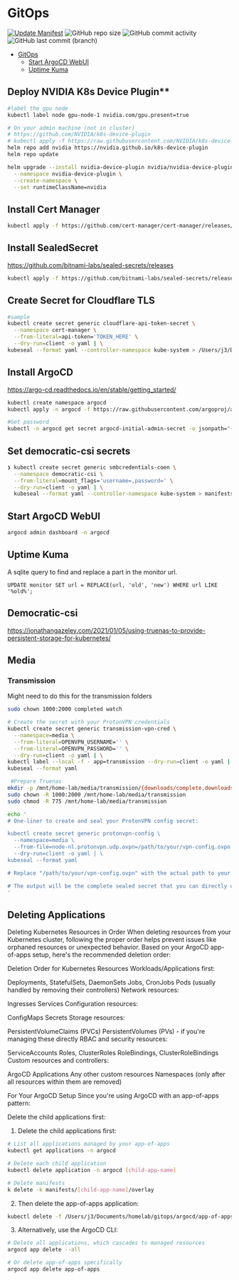 # GitOps

[![Update Manifest](https://github.com/jetri/gitops/actions/workflows/update-manifest.yaml/badge.svg)](https://github.com/jetri/gitops/actions/workflows/update-manifest.yaml)
![GitHub repo size](https://img.shields.io/github/repo-size/x-real-ip/gitops?logo=Github)
![GitHub commit activity](https://img.shields.io/github/commit-activity/y/x-real-ip/gitops?logo=github)
![GitHub last commit (branch)](https://img.shields.io/github/last-commit/x-real-ip/gitops/main?logo=github)

- [GitOps](#gitops)
  - [Start ArgoCD WebUI](#start-argocd-webui)
  - [Uptime Kuma](#uptime-kuma)

## Deploy NVIDIA K8s Device Plugin**
```bash
#label the gpu node
kubectl label node gpu-node-1 nvidia.com/gpu.present=true

# On your admin machine (not in cluster)
# https://github.com/NVIDIA/k8s-device-plugin
# kubectl apply -f https://raw.githubusercontent.com/NVIDIA/k8s-device-plugin/v0.17.2/deployments/static/nvidia-device-plugin.yml
helm repo add nvidia https://nvidia.github.io/k8s-device-plugin
helm repo update

helm upgrade --install nvidia-device-plugin nvidia/nvidia-device-plugin \
  --namespace nvidia-device-plugin \
  --create-namespace \
  --set runtimeClassName=nvidia
```

## Install Cert Manager
```bash
kubectl apply -f https://github.com/cert-manager/cert-manager/releases/download/v1.18.2/cert-manager.yaml
```
## Install SealedSecret
https://github.com/bitnami-labs/sealed-secrets/releases
```bash
kubectl apply -f https://github.com/bitnami-labs/sealed-secrets/releases/download/v0.31.0/controller.yaml
```

## Create Secret for Cloudflare TLS
```bash
#sample
kubectl create secret generic cloudflare-api-token-secret \
  --namespace cert-manager \
  --from-literal=api-token='TOKEN_HERE' \
  --dry-run=client -o yaml | \
kubeseal --format yaml --controller-namespace kube-system > /Users/j3/Documents/homelab/gitops/manifests/cert-manager/base/cloudflare-api-token-secret.yaml
```

## Install ArgoCD
https://argo-cd.readthedocs.io/en/stable/getting_started/
```bash
kubectl create namespace argocd
kubectl apply -n argocd -f https://raw.githubusercontent.com/argoproj/argo-cd/stable/manifests/install.yaml

#Get password
kubectl -n argocd get secret argocd-initial-admin-secret -o jsonpath="{.data.password}" | base64 -d; echo
```



## Set democratic-csi secrets
```bash
❯ kubectl create secret generic smbcredentials-coen \
  --namespace democratic-csi \
  --from-literal=mount_flags='username=,password=' \
  --dry-run=client -o yaml | \
  kubeseal --format yaml --controller-namespace kube-system > manifests/democratic-csi/overlay/sealedsecret.yaml
```
## Start ArgoCD WebUI

```bash
argocd admin dashboard -n argocd
```

## Uptime Kuma

A sqlite query to find and replace a part in the monitor url.

```
UPDATE monitor SET url = REPLACE(url, 'old', 'new') WHERE url LIKE '%old%';
```

## Democratic-csi
https://jonathangazeley.com/2021/01/05/using-truenas-to-provide-persistent-storage-for-kubernetes/

## Media

### Transmission

Might need to do this for the transmission folders
```bash
sudo chown 1000:2000 completed watch
```

```bash
# Create the secret with your ProtonVPN credentials
kubectl create secret generic transmission-vpn-cred \
  --namespace=media \
  --from-literal=OPENVPN_USERNAME='' \
  --from-literal=OPENVPN_PASSWORD='' \
  --dry-run=client -o yaml | \
kubectl label --local -f - app=transmission --dry-run=client -o yaml | \
kubeseal --format yaml
```

```bash
 #Prepare Truenas
mkdir -p /mnt/home-lab/media/transmission/{downloads/complete,downloads/incomplete,watch}
sudo chown -R 1000:2000 /mnt/home-lab/media/transmission
sudo chmod -R 775 /mnt/home-lab/media/transmission
```

```bash
echo '
# One-liner to create and seal your ProtonVPN config secret:

kubectl create secret generic protonvpn-config \
  --namespace=media \
  --from-file=node-nl.protonvpn.udp.ovpn=/path/to/your/vpn-config.ovpn \
  --dry-run=client -o yaml | \
kubeseal --format yaml

# Replace "/path/to/your/vpn-config.ovpn" with the actual path to your ProtonVPN config file

# The output will be the complete sealed secret that you can directly use in your YAML file
'
```

## Deleting Applications

Deleting Kubernetes Resources in Order
When deleting resources from your Kubernetes cluster, following the proper order helps prevent issues like orphaned resources or unexpected behavior. Based on your ArgoCD app-of-apps setup, here's the recommended deletion order:

Deletion Order for Kubernetes Resources
Workloads/Applications first:

Deployments, StatefulSets, DaemonSets
Jobs, CronJobs
Pods (usually handled by removing their controllers)
Network resources:

Ingresses
Services
Configuration resources:

ConfigMaps
Secrets
Storage resources:

PersistentVolumeClaims (PVCs)
PersistentVolumes (PVs) - if you're managing these directly
RBAC and security resources:

ServiceAccounts
Roles, ClusterRoles
RoleBindings, ClusterRoleBindings
Custom resources and controllers:

ArgoCD Applications
Any other custom resources
Namespaces (only after all resources within them are removed)

For Your ArgoCD Setup
Since you're using ArgoCD with an app-of-apps pattern:

Delete the child applications first:

1. Delete the child applications first:
```bash
# List all applications managed by your app-of-apps
kubectl get applications -n argocd

# Delete each child application
kubectl delete application -n argocd [child-app-name]

# Delete manifests
k delete -k manifests/[child-app-name]/overlay
```

2. Then delete the app-of-apps application:
```bash
kubectl delete -f /Users/j3/Documents/homelab/gitops/argocd/app-of-apps.yaml
```

3. Alternatively, use the ArgoCD CLI:
```bash
# Delete all applications, which cascades to managed resources
argocd app delete --all

# Or delete app-of-apps specifically
argocd app delete app-of-apps
```